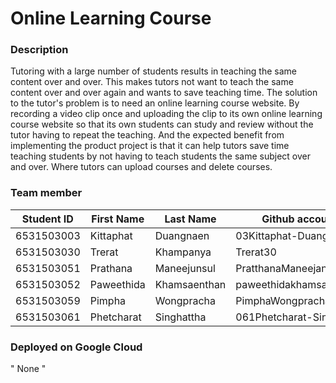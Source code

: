 Online Learning Course
=============

### Description
Tutoring with a large number of students results in teaching the same content over and over. This makes tutors not want to teach the same content over and over again and wants to save teaching time. The solution to the tutor's problem is to need an online learning course website. By recording a video clip once and uploading the clip to its own online learning course website so that its own students can study and review without the tutor having to repeat the teaching. And the expected benefit from implementing the product project is that it can help tutors save time teaching students by not having to teach students the same subject over and over. Where tutors can upload courses and delete courses.


### Team member

| Student ID   | First Name | Last Name     | Github account           |
|--------------|------------|---------------|--------------------------|
| 6531503003   | Kittaphat  | Duangnaen     | 03Kittaphat-Duangnaen    |
| 6531503030   | Trerat     | Khampanya     | Trerat30                 |
| 6531503051   | Prathana   | Maneejunsul   | PratthanaManeejansuk051  |
| 6531503052   | Paweethida | Khamsaenthan  | paweethidakhamsaenthan   |
| 6531503059   | Pimpha     | Wongpracha    | PimphaWongpracha059      |
| 6531503061   | Phetcharat | Singhattha    | 061Phetcharat-Singhattha |


### Deployed on Google Cloud
" None "
